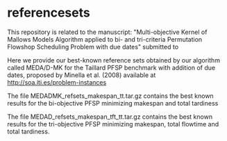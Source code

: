 # referencesets
This repository is related to the manuscript: "Multi-objective Kernel of Mallows Models Algorithm applied to bi- and tri-criteria Permutation Flowshop Scheduling Problem with due dates" submitted to 

Here we provide our best-known reference sets obtained by our algorithm called MEDA/D-MK for the Taillard PFSP benchmark with addition of due dates, proposed by Minella et al. (2008) available at http://soa.iti.es/problem-instances

The file MEDADMK_refsets_makespan_tt.tar.gz contains the best known results for the bi-objective PFSP minimizing makespan and total tardiness

The file MEDAD_refsets_makespan_tft_tt.tar.gz contains the best known results for the tri-objective PFSP minimizing makespan, total flowtime and total tardiness. 
